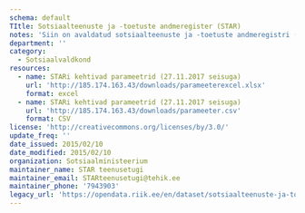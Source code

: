 ```yaml
---
schema: default
TItle: Sotsiaalteenuste ja -toetuste andmeregister (STAR)
notes: 'Siin on avaldatud sotsiaalteenuste ja -toetuste andmeregistri (STAR) järgmised andmed: maakond, haldusasutus, riiklikult kehtestatud toimetulekutoetuse parameetrid, toimetulekutoetuse maksmiseks kehtestatud eluasemekulude piirmäärad omavalitsustes, riiklikult kehtestatud vajaduspõhise peretoetuse parameetrid, parameetri kehtivuse algus, parameetri kehtivuse lõpp, parameetri väärtus, parameetri mõõtühik.'
department: ''
category:
  - Sotsiaalvaldkond
resources:
  - name: STARi kehtivad parameetrid (27.11.2017 seisuga)
    url: 'http://185.174.163.43/downloads/parameeterexcel.xlsx'
    format: excel
  - name: STARi kehtivad parameetrid (27.11.2017 seisuga)
    url: 'http://185.174.163.43/downloads/parameeter.csv'
    format: CSV
license: 'http://creativecommons.org/licenses/by/3.0/'
update_freq: ''
date_issued: 2015/02/10
date_modified: 2015/02/10
organization: Sotsiaalministeerium
maintainer_name: STAR teenusetugi
maintainer_email: STARteenusetugi@tehik.ee
maintainer_phone: '7943903'
legacy_url: 'https://opendata.riik.ee/en/dataset/sotsiaalteenuste-ja-toetuste-andmeregister-star'
---
```

